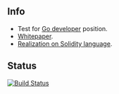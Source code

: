 ## Info ##

* Test for [Go developer](http://telegra.ph/Go-Developer-04-04) position.
* [Whitepaper](https://storage.googleapis.com/website-bancor/2018/04/01ba8253-bancor_protocol_whitepaper_en.pdf).
* [Realization on Solidity language](https://github.com/bancorprotocol/contracts/blob/master/solidity/contracts/BancorFormula.sol).

## Status ##

[![Build Status](https://travis-ci.org/livestalker/bancor.svg?branch=master)](https://travis-ci.org/livestalker/bancor)

